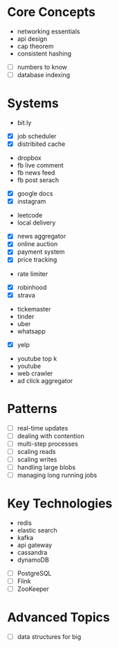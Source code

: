 
# Core Concepts

- networking essentials
- api design
- cap theorem
- consistent hashing
+ [ ] numbers to know
+ [ ] database indexing

# Systems

- bit.ly
+ [x] job scheduler
+ [x] distribited cache
- dropbox
- fb live comment
- fb news feed
- fb post serach
+ [x] google docs
+ [x] instagram
- leetcode
- local delivery
+ [x] news aggregator
+ [x] online auction
+ [x] payment system
+ [x] price tracking
- rate limiter
+ [x] robinhood
+ [x] strava
- tickemaster
- tinder
- uber
- whatsapp
+ [x] yelp
- youtube top k
- youtube
- web crawler
- ad click aggregator

# Patterns
+ [ ] real-time updates
+ [ ] dealing with contention
+ [ ] multi-step processes
+ [ ] scaling reads
+ [ ] scaling writes
+ [ ] handling large blobs
+ [ ] managing long running jobs

# Key Technologies
- redis
- elastic search
- kafka
- api gateway
- cassandra
- dynamoDB
+ [ ] PostgreSQL
+ [ ] Flink
+ [ ] ZooKeeper

# Advanced Topics
+ [ ] data structures for big

